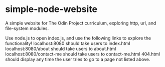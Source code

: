 # simple-node-website
A simple website for The Odin Project curriculum, exploring http, url, and file-system modules.

Use node.js to open index.js, and use the following links to explore the functionality!
localhost:8080 should take users to index.html
localhost:8080/about should take users to about.html
localhost:8080/contact-me should take users to contact-me.html
404.html should display any time the user tries to go to a page not listed above.
